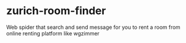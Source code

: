 # zurich-room-finder
Web spider that search and send message for you to rent a room from online renting platform like wgzimmer
